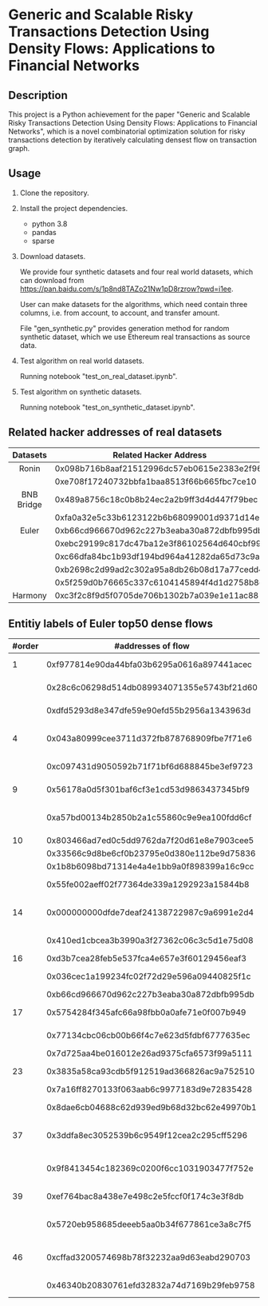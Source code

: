 # Generic and Scalable Risky Transactions Detection Using Density Flows: Applications to Financial Networks

## Description
This project is a Python achievement for the paper "Generic and Scalable Risky Transactions Detection Using Density Flows: Applications to Financial Networks", which is a novel combinatorial optimization solution for risky transactions detection by iteratively calculating densest flow on transaction graph. 

## Usage
1. Clone the repository. 

2. Install the project dependencies.

    - python 3.8
    - pandas
    - sparse

2. Download datasets. 

    We provide four synthetic datasets and four real world datasets, which can download from https://pan.baidu.com/s/1p8nd8TAZo21Nw1pD8rzrow?pwd=i1ee. 
    
    User can make datasets for the algorithms, which need contain three columns, i.e. from account, to account, and transfer amount. 
    
    File "gen_synthetic.py" provides generation method for random synthetic dataset, which we use Ethereum real transactions as source data.

3. Test algorithm on real world datasets.

    Running notebook "test_on_real_dataset.ipynb".

4. Test algorithm on synthetic datasets.
    
    Running notebook "test_on_synthetic_dataset.ipynb".

## Related hacker addresses of real datasets

|    Datasets   | Related Hacker Address                     |
|:----------:|--------------------------------------------|
|    Ronin   | 0x098b716b8aaf21512996dc57eb0615e2383e2f96 |
|            | 0xe708f17240732bbfa1baa8513f66b665fbc7ce10 |
| BNB Bridge | 0x489a8756c18c0b8b24ec2a2b9ff3d4d447f79bec |
|            | 0xfa0a32e5c33b6123122b6b68099001d9371d14e9 |
|    Euler   | 0xb66cd966670d962c227b3eaba30a872dbfb995db |
|            | 0xebc29199c817dc47ba12e3f86102564d640cbf99 |
|            | 0xc66dfa84bc1b93df194bd964a41282da65d73c9a |
|            | 0xb2698c2d99ad2c302a95a8db26b08d17a77cedd4 |
|            | 0x5f259d0b76665c337c6104145894f4d1d2758b8c |
|   Harmony  | 0xc3f2c8f9d5f0705de706b1302b7a039e1e11ac88 |

## Entitiy labels of Euler top50 dense flows

| #order | #addresses of flow                         | type     | entity label                                 |
|--------|--------------------------------------------|----------|----------------------------------------------|
|    1   | 0xf977814e90da44bfa03b6295a0616a897441acec | address  | Binance Exchange Cold Wallet                 |
|        | 0x28c6c06298d514db089934071355e5743bf21d60 | address  | Binance Exchange Deposit Address             |
|        | 0xdfd5293d8e347dfe59e90efd55b2956a1343963d | address  | Binance Exchange Withdraw Address            |
|    4   | 0x043a80999cee3711d372fb878768909fbe7f71e6 | address  | Binance Exchange Industry Recovery Intiative |
|        | 0xc097431d9050592b71f71bf6d688845be3ef9723 | address  | GOPAX Exchange Address                       |
|    9   | 0x56178a0d5f301baf6cf3e1cd53d9863437345bf9 | address  | Nomad White-Hat Hacker                       |
|        | 0xa57bd00134b2850b2a1c55860c9e9ea100fdd6cf | contract | Maximize Extractable Value Bot               |
|   10   | 0x803466ad7ed0c5dd9762da7f20d61e8e7903cee5 | address  | Unknown                                      |
|        | 0x33566c9d8be6cf0b23795e0d380e112be9d75836 | address  | Fund Institutions                            |
|        | 0x1b8b6098bd71314e4a4e1bb9a0f898399a16c9cc | contract | Unknown                                      |
|        | 0x55fe002aeff02f77364de339a1292923a15844b8 | address  | Circle(Issuer of Stable Coin USDC)           |
|   14   | 0x000000000dfde7deaf24138722987c9a6991e2d4 | contract | Maximize Extractable Value Bot               |
|        | 0x410ed1cbcea3b3990a3f27362c06c3c5d1e75d08 | address  | Binance Exchange User                        |
|   16   | 0xd3b7cea28feb5e537fca4e657e3f60129456eaf3 | contract | Unknown                                      |
|        | 0x036cec1a199234fc02f72d29e596a09440825f1c | contract | Euler Exploit Contract                       |
|        | 0xb66cd966670d962c227b3eaba30a872dbfb995db | address  | Euler Hacker                                 |
|   17   | 0x5754284f345afc66a98fbb0a0afe71e0f007b949 | address  | Tether Treasury Address                      |
|        | 0x77134cbc06cb00b66f4c7e623d5fdbf6777635ec | address  | Bitfinex Exchange Deposit Address            |
|        | 0x7d725aa4be016012e26ad9375cfa6573f99a5111 | contract | Unknown                                      |
|   23   | 0x3835a58ca93cdb5f912519ad366826ac9a752510 | token20  | FraxlendV1(Lending Platform)                 |
|        | 0x7a16ff8270133f063aab6c9977183d9e72835428 | address  | CRV Token Founder                            |
|        | 0x8dae6cb04688c62d939ed9b68d32bc62e49970b1 | token20  | Aave Interest Bearing CRV                    |
|   37   | 0x3ddfa8ec3052539b6c9549f12cea2c295cff5296 | address  | Justin Sun(TRON Blockchain Founder)          |
|        | 0x9f8413454c182369c0200f6cc1031903477f752e | address  | Justin Sun(TRON Blockchain Founder)          |
|   39   | 0xef764bac8a438e7e498c2e5fccf0f174c3e3f8db | address  | Blurr(Refund Coin Founder)                   |
|        | 0x5720eb958685deeeb5aa0b34f677861ce3a8c7f5 | contract | Defi Uniswap V3 Liquidity Pool(USDP/USDC)    |
|   46   | 0xcffad3200574698b78f32232aa9d63eabd290703 | address  | Crypto.com. Exchange Deposit Address         |
|        | 0x46340b20830761efd32832a74d7169b29feb9758 | address  | Crypto.com Exchange Address                  |
